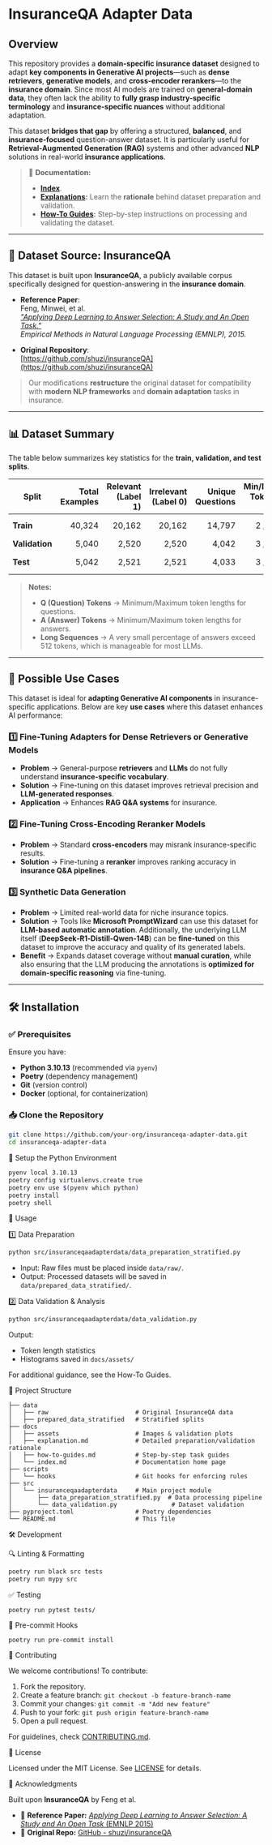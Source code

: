 # InsuranceQA Adapter Data

## Overview

This repository provides a **domain-specific insurance dataset** designed to adapt **key components in Generative AI projects**—such as **dense retrievers**, **generative models**, and **cross-encoder rerankers**—to the **insurance domain**. Since most AI models are trained on **general-domain data**, they often lack the ability to **fully grasp industry-specific terminology** and **insurance-specific nuances** without additional adaptation.

This dataset **bridges that gap** by offering a structured, **balanced**, and **insurance-focused** question-answer dataset. It is particularly useful for **Retrieval-Augmented Generation (RAG)** systems and other advanced **NLP** solutions in real-world **insurance applications**.

> 📖 **Documentation:**  
> - **[Index](https://markeyser.github.io/insurance-adapter-data/)**.
> - **[Explanations](https://markeyser.github.io/insurance-adapter-data/explanation.html):** Learn the **rationale** behind dataset preparation and validation.  
> - **[How-To Guides](https://markeyser.github.io/insurance-adapter-data/how-to-guides.html):** Step-by-step instructions on processing and validating the dataset.  

---

## 📌 Dataset Source: **InsuranceQA**
This dataset is built upon **InsuranceQA**, a publicly available corpus specifically designed for question-answering in the **insurance domain**.  

- **Reference Paper**:  
  Feng, Minwei, et al.  
  _["Applying Deep Learning to Answer Selection: A Study and An Open Task."](https://arxiv.org/abs/1508.01585)_  
  *Empirical Methods in Natural Language Processing (EMNLP), 2015.*

- **Original Repository**:  
  [https://github.com/shuzi/insuranceQA](https://github.com/shuzi/insuranceQA)

> Our modifications **restructure** the original dataset for compatibility with **modern NLP frameworks** and **domain adaptation** tasks in insurance.

---

## 📊 Dataset Summary

The table below summarizes key statistics for the **train, validation, and test splits**.

| Split        | Total Examples | Relevant (Label 1) | Irrelevant (Label 0) | Unique Questions | Min/Max Tokens (Q) | Min/Max Tokens (A) | Answers > 512 Tokens |
|-------------|--------------:|----------------:|----------------:|----------------:|------------------:|------------------:|------------------:|
| **Train**   | 40,324        | 20,162          | 20,162          | 14,797          | 2 / 59           | 4 / 1,102         | 0.37%             |
| **Validation** | 5,040     | 2,520           | 2,520           | 4,042           | 3 / 46           | 7 / 830           | 0.34%             |
| **Test**    | 5,042         | 2,521           | 2,521           | 4,033           | 3 / 40           | 11 / 1,206        | 0.36%             |

> **Notes:**  
> - **Q (Question) Tokens** → Minimum/Maximum token lengths for questions.  
> - **A (Answer) Tokens** → Minimum/Maximum token lengths for answers.  
> - **Long Sequences** → A very small percentage of answers exceed 512 tokens, which is manageable for most LLMs.

---

## 🎯 Possible Use Cases

This dataset is ideal for **adapting Generative AI components** in insurance-specific applications. Below are key **use cases** where this dataset enhances AI performance:

### **1️⃣ Fine-Tuning Adapters for Dense Retrievers or Generative Models**
- **Problem** → General-purpose **retrievers** and **LLMs** do not fully understand **insurance-specific vocabulary**.  
- **Solution** → Fine-tuning on this dataset improves retrieval precision and **LLM-generated responses**.  
- **Application** → Enhances **RAG Q&A systems** for insurance.

### **2️⃣ Fine-Tuning Cross-Encoding Reranker Models**
- **Problem** → Standard **cross-encoders** may misrank insurance-specific results.
- **Solution** → Fine-tuning a **reranker** improves ranking accuracy in **insurance Q&A pipelines**.

### **3️⃣ Synthetic Data Generation**
- **Problem** → Limited real-world data for niche insurance topics.
- **Solution** → Tools like **Microsoft PromptWizard** can use this dataset for **LLM-based automatic annotation**. Additionally, the underlying LLM itself (**DeepSeek‑R1‑Distill‑Qwen‑14B**) can be **fine-tuned** on this dataset to improve the accuracy and quality of its generated labels.
- **Benefit** → Expands dataset coverage without **manual curation**, while also ensuring that the LLM producing the annotations is **optimized for domain-specific reasoning** via fine-tuning.

---

## 🛠 Installation

### ✅ **Prerequisites**
Ensure you have:
- **Python 3.10.13** (recommended via `pyenv`)
- **Poetry** (dependency management)
- **Git** (version control)
- **Docker** (optional, for containerization)

### 📥 **Clone the Repository**

```bash
git clone https://github.com/your-org/insuranceqa-adapter-data.git
cd insuranceqa-adapter-data
```

📌 Setup the Python Environment

```bash
pyenv local 3.10.13
poetry config virtualenvs.create true
poetry env use $(pyenv which python)
poetry install
poetry shell
```

🚀 Usage

1️⃣ Data Preparation

```bash
python src/insuranceqaadapterdata/data_preparation_stratified.py
```

- Input: Raw files must be placed inside `data/raw/`.
- Output: Processed datasets will be saved in `data/prepared_data_stratified/`.

2️⃣ Data Validation & Analysis

```bash
python src/insuranceqaadapterdata/data_validation.py
```

Output:

- Token length statistics
- Histograms saved in `docs/assets/`

For additional guidance, see the How-To Guides.

📂 Project Structure

```plaintext
├── data
│   ├── raw                        # Original InsuranceQA data
│   ├── prepared_data_stratified   # Stratified splits
├── docs
│   ├── assets                     # Images & validation plots
│   ├── explanation.md             # Detailed preparation/validation rationale
│   ├── how-to-guides.md           # Step-by-step task guides
│   └── index.md                   # Documentation home page
├── scripts
│   └── hooks                      # Git hooks for enforcing rules
├── src
│   └── insuranceqaadapterdata     # Main project module
│       ├── data_preparation_stratified.py  # Data processing pipeline
│       └── data_validation.py               # Dataset validation
├── pyproject.toml                 # Poetry dependencies
└── README.md                      # This file
````

🛠 Development

🔍 Linting & Formatting

```bash
poetry run black src tests
poetry run mypy src
```

✅ Testing

`poetry run pytest tests/`

🔄 Pre-commit Hooks

`poetry run pre-commit install`

👥 Contributing

We welcome contributions! To contribute:

1. Fork the repository.
2. Create a feature branch: `git checkout -b feature-branch-name`
3. Commit your changes: `git commit -m "Add new feature"`
4. Push to your fork: `git push origin feature-branch-name`
5. Open a pull request.

For guidelines, check [CONTRIBUTING.md](.github/CONTRIBUTING.md).

📜 License

Licensed under the MIT License. See [LICENSE](LICENSE) for details.

📢 Acknowledgments

Built upon **InsuranceQA** by Feng et al.

- 🔗 **Reference Paper:** [_Applying Deep Learning to Answer Selection: A Study and An Open Task_ (EMNLP 2015)](https://arxiv.org/abs/1508.01585)
- 📌 **Original Repo:** [GitHub - shuzi/insuranceQA](https://github.com/shuzi/insuranceQA)
